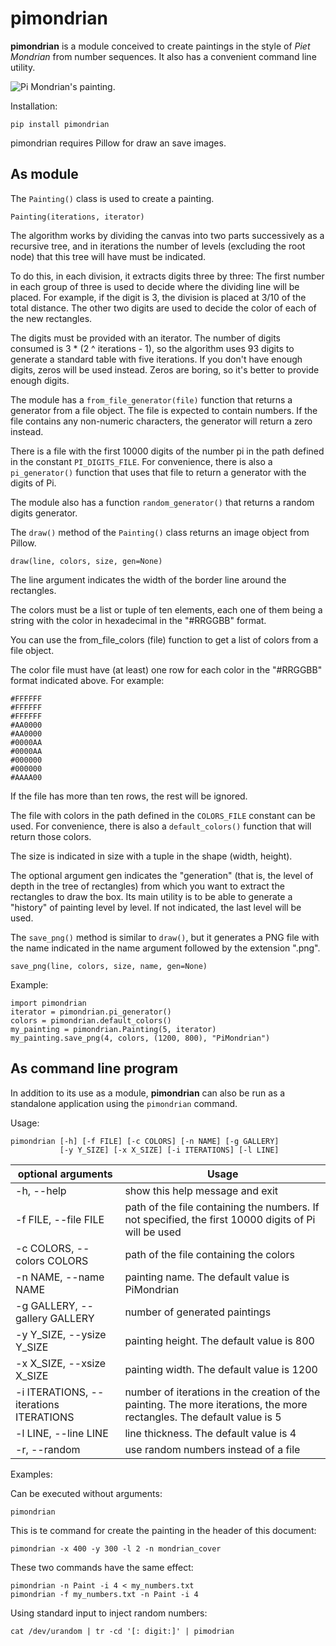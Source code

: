 # pimondrian

**pimondrian** is a module conceived to create paintings in the style of _Piet Mondrian_ from number sequences. It also has a convenient command line utility.

![Pi Mondrian's painting](mondrian_cover.png).

Installation:

```
pip install pimondrian
```

pimondrian requires Pillow for draw an save images.

## As module

The `Painting()` class is used to create a painting.

```
Painting(iterations, iterator)
```

The algorithm works by dividing the canvas into two parts successively as a recursive tree, and in iterations the number of levels (excluding the root node) that this tree will have must be indicated.

To do this, in each division, it extracts digits three by three: The first number in each group of three is used to decide where the dividing line will be placed. For example, if the digit is 3, the division is placed at 3/10 of the total distance. The other two digits are used to decide the color of each of the new rectangles.

The digits must be provided with an iterator. The number of digits consumed is 3 * (2 ^ iterations - 1), so the algorithm uses 93 digits to generate a standard table with five iterations. If you don't have enough digits, zeros will be used instead. Zeros are boring, so it's better to provide enough digits.

The module has a `from_file_generator(file)` function that returns a generator from a file object. The file is expected to contain numbers. If the file contains any non-numeric characters, the generator will return a zero instead.

There is a file with the first 10000 digits of the number pi in the path defined in the constant `PI_DIGITS_FILE`. For convenience, there is also a `pi_generator()` function that uses that file to return a generator with the digits of Pi.

The module also has a function `random_generator()` that returns a random digits generator.

The `draw()` method of the `Painting()` class returns an image object from Pillow.

```
draw(line, colors, size, gen=None)
```

The line argument indicates the width of the border line around the rectangles.

The colors must be a list or tuple of ten elements, each one of them being a string with the color in hexadecimal in the "#RRGGBB" format.

You can use the from_file_colors (file) function to get a list of colors from a file object.

The color file must have (at least) one row for each color in the "#RRGGBB" format indicated above. For example:

```
#FFFFFF
#FFFFFF
#FFFFFF
#AA0000
#AA0000
#0000AA
#0000AA
#000000
#000000
#AAAA00
```

If the file has more than ten rows, the rest will be ignored.

The file with colors in the path defined in the `COLORS_FILE` constant can be used. For convenience, there is also a `default_colors()` function that will return those colors.

The size is indicated in size with a tuple in the shape (width, height).

The optional argument gen indicates the "generation" (that is, the level of depth in the tree of rectangles) from which you want to extract the rectangles to draw the box. Its main utility is to be able to generate a "history" of painting level by level. If not indicated, the last level will be used.

The `save_png()` method is similar to `draw()`, but it generates a PNG file with the name indicated in the name argument followed by the extension ".png".

```
save_png(line, colors, size, name, gen=None)
```

Example:

```
import pimondrian
iterator = pimondrian.pi_generator()
colors = pimondrian.default_colors()
my_painting = pimondrian.Painting(5, iterator)
my_painting.save_png(4, colors, (1200, 800), "PiMondrian")
```

## As command line program

In addition to its use as a module, **pimondrian** can also be run as a standalone application using the `pimondrian` command.

Usage:

```
pimondrian [-h] [-f FILE] [-c COLORS] [-n NAME] [-g GALLERY]
           [-y Y_SIZE] [-x X_SIZE] [-i ITERATIONS] [-l LINE]
```

optional arguments      | Usage
------------------------|-------------------------------- 
 -h, --help            | show this help message and exit
 -f FILE, --file FILE  | path of the file containing the numbers. If not specified, the first 10000 digits of Pi will be used
 -c COLORS, --colors COLORS | path of the file containing the colors
 -n NAME, --name NAME  | painting name. The default value is PiMondrian
 -g GALLERY, --gallery GALLERY| number of generated paintings
 -y Y_SIZE, --ysize Y_SIZE | painting height. The default value is 800
 -x X_SIZE, --xsize X_SIZE | painting width. The default value is 1200
 -i ITERATIONS, --iterations ITERATIONS | number of iterations in the creation of the painting. The more iterations, the more rectangles. The default value is 5
 -l LINE, --line LINE  | line thickness. The default value is 4
 -r, --random  | use random numbers instead of a file

Examples:

Can be executed without arguments:

```
pimondrian
```

This is te command for create the painting in the header of this document:

```
pimondrian -x 400 -y 300 -l 2 -n mondrian_cover
```

These two commands have the same effect:

```
pimondrian -n Paint -i 4 < my_numbers.txt
pimondrian -f my_numbers.txt -n Paint -i 4
```

Using standard input to inject random numbers:

```
cat /dev/urandom | tr -cd '[: digit:]' | pimodrian
```